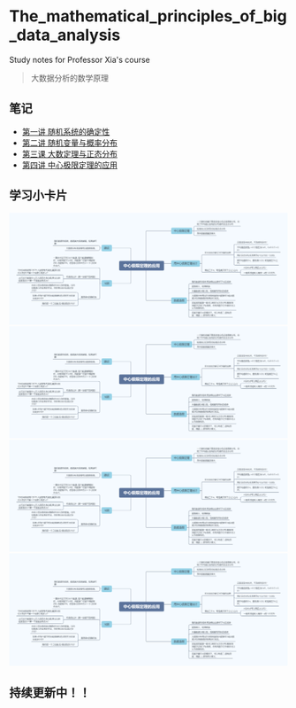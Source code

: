 # The_mathematical_principles_of_big_data_analysis
Study notes for Professor Xia's course
> 大数据分析的数学原理

## 笔记
-  [第一讲 随机系统的确定性](https://github.com/APX103/The_mathematical_principles_of_big_data_analysis/blob/master/Study_note/%E7%AC%AC%E4%B8%80%E8%AE%B2%20%E9%9A%8F%E6%9C%BA%E7%B3%BB%E7%BB%9F%E7%9A%84%E7%A1%AE%E5%AE%9A%E6%80%A7.md)
-  [第二讲 随机变量与概率分布](https://github.com/APX103/The_mathematical_principles_of_big_data_analysis/blob/master/Study_note/%E7%AC%AC%E4%B8%89%E8%AF%BE%20%E5%A4%A7%E6%95%B0%E5%AE%9A%E7%90%86%E4%B8%8E%E6%AD%A3%E6%80%81%E5%88%86%E5%B8%83.md)
-  [第三课 大数定理与正态分布](https://github.com/APX103/The_mathematical_principles_of_big_data_analysis/blob/master/Study_note/%E7%AC%AC%E4%B8%89%E8%AF%BE%20%E5%A4%A7%E6%95%B0%E5%AE%9A%E7%90%86%E4%B8%8E%E6%AD%A3%E6%80%81%E5%88%86%E5%B8%83.md)
-  [第四讲 中心极限定理的应用](https://github.com/APX103/The_mathematical_principles_of_big_data_analysis/blob/master/Study_note/%E7%AC%AC%E5%9B%9B%E8%AE%B2%20%E4%B8%AD%E5%BF%83%E6%9E%81%E9%99%90%E5%AE%9A%E7%90%86%E7%9A%84%E5%BA%94%E7%94%A8.md)

## 学习小卡片
![第一讲 随机系统的确定性](./Learning_card/中心极限定理的应用.png)
![第二讲 随机变量与概率分布](./Learning_card/中心极限定理的应用.png)
![第三课 大数定理与正态分布](./Learning_card/中心极限定理的应用.png)
![第四讲 中心极限定理的应用](./Learning_card/中心极限定理的应用.png)

## 持续更新中！！
